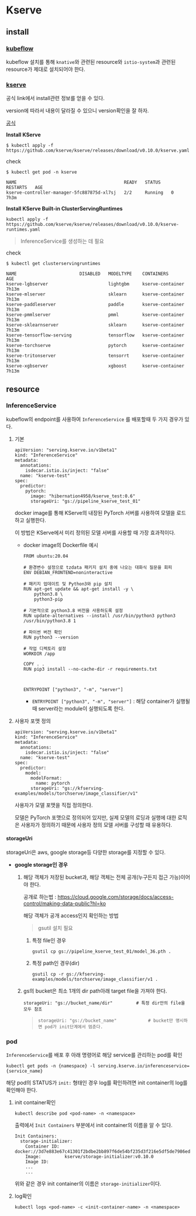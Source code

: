 # Kserve

## install

### [kubeflow](https://github.com/kubeflow/manifests)

kubeflow 설치를 통해 `knative`와 관련된 resource와 `istio-system`과 관련된 resource가 제대로 설치되어야 한다.



### [kserve](https://kserve.github.io/website/0.10/)

공식 link에서 install관련 정보를 얻을 수 있다.

version에 따라서 내용이 달라질 수 있으니 version확인을 잘 하자.

[공식](https://kserve.github.io/website/0.10/admin/serverless/serverless/)



**Install KServe**

```
$ kubectl apply -f https://github.com/kserve/kserve/releases/download/v0.10.0/kserve.yaml
```

check

```
$ kubectl get pod -n kserve
```

```
NAME                                         READY   STATUS    RESTARTS   AGE
kserve-controller-manager-5fc887875d-xl7sj   2/2     Running   0          7h3m
```



**Install KServe Built-in ClusterServingRuntimes**

```
kubectl apply -f https://github.com/kserve/kserve/releases/download/v0.10.0/kserve-runtimes.yaml
```

> InferenceService를 생성하는 데 필요



check

```
$ kubectl get clusterservingruntimes
```

```
NAME                        DISABLED   MODELTYPE    CONTAINERS         AGE
kserve-lgbserver                       lightgbm     kserve-container   7h13m
kserve-mlserver                        sklearn      kserve-container   7h13m
kserve-paddleserver                    paddle       kserve-container   7h13m
kserve-pmmlserver                      pmml         kserve-container   7h13m
kserve-sklearnserver                   sklearn      kserve-container   7h13m
kserve-tensorflow-serving              tensorflow   kserve-container   7h13m
kserve-torchserve                      pytorch      kserve-container   7h13m
kserve-tritonserver                    tensorrt     kserve-container   7h13m
kserve-xgbserver                       xgboost      kserve-container   7h13m
```







## resource

### InferenceService

kubeflow의 endpoint를 사용하여 `InferenceService` 를 배포할때 두 가지 경우가 있다.

1. 기본 

   ```
   apiVersion: "serving.kserve.io/v1beta1"
   kind: "InferenceService"
   metadata:
     annotations:
       isdecar.istio.is/inject: "false"
     name: "kserve-test"
   spec:
     predictor:
       pytorch:
         image: "hibernation4958/kserve_test:0.6"
         storageUri: "gs://pipeline_kserve_test_01"
   ```

   docker image를 통해 KServe의 내장된 PyTorch 서버를 사용하여 모델을 로드하고 실행한다.

   이 방법은 KServe에서 미리 정의된 모델 서버를 사용할 때 가장 효과적이다.

   - docker image의 Dockerfile 예시

     ```
     FROM ubuntu:20.04
     
     # 환경변수 설정으로 tzdata 패키지 설치 중에 나오는 대화식 질문을 회피
     ENV DEBIAN_FRONTEND=noninteractive
     
     # 패키지 업데이트 및 Python3와 pip 설치
     RUN apt-get update && apt-get install -y \
         python3.8 \
         python3-pip
     
     # 기본적으로 python3.8 버전을 사용하도록 설정
     RUN update-alternatives --install /usr/bin/python3 python3 /usr/bin/python3.8 1
     
     # 파이썬 버전 확인
     RUN python3 --version
     
     # 작업 디렉토리 설정
     WORKDIR /app
     
     COPY . .
     RUN pip3 install --no-cache-dir -r requirements.txt
     
     
     
     ENTRYPOINT ["python3", "-m", "server"]
     
     ```

     - `ENTRYPOINT ["python3", "-m", "server"]` : 해당 container가 실행될 때 server라는 module이 실행되도록 한다.

        

2. 사용자 포맷 정의

   ```
   apiVersion: "serving.kserve.io/v1beta1"
   kind: "InferenceService"
   metadata:
     annotations:
       isdecar.istio.is/inject: "false"
     name: "kserve-test"
   spec:
     predictor:
       model:
         modelFormat:
           name: pytorch
         storageUri: "gs://kfserving-examples/models/torchserve/image_classifier/v1"
   ```

   사용자가 모델 포맷을 직접 정의한다.

   모델은 PyTorch 포맷으로 정의되어 있지만, 실제 모델의 로딩과 실행에 대한 로직은 사용자가 정의하기 때문에 사용자 정의 모델 서버를 구성할 때 유용하다.



#### storageUri

storageUri은 aws, google storage등 다양한 storage를 지정할 수 있다.

- **google storage인 경우**

  1. 해당 객체가 저장된 bucket과, 해당 객체는 전체 공개(누구든지 접근 가능)이어야 한다.

     공개로 하는법 : https://cloud.google.com/storage/docs/access-control/making-data-public?hl=ko

     해당 객체가 공개 access인지 확인하는 방법

     > gsutil 설치 필요

     1. 특정 file인 경우

        ```
        gsutil cp gs://pipeline_kserve_test_01/model_36.pth .
        ```

     2. 특정 path인 경우(dir)

        ```
        gsutil cp -r gs://kfserving-examples/models/torchserve/image_classifier/v1 .
        ```


  2. gs의 bucket은 최소 1개의 dir path아래 target file을 가져야 한다.

     ```
     storageUri: "gs://bucket_name/dir"			# 특정 dir안의 file을 모두 참조
     ```

     > ```
     > storageUri: "gs://bucket_name"			 # bucket만 명시하면 pod가 init단계에서 멈춘다.
     > ```



### pod

`InferenceService`를 배포 후 아래 명령어로 해당 service를 관리하는 pod를 확인

```
kubectl get pods -n {namespace} -l serving.kserve.io/inferenceservice={service_name}
```

해당 pod의 STATUS가 `init:` 형태인 경우 log를 확인하려면 init container의 log를 확인해야 한다.

1. init container확인 

   ```
   kubectl describe pod <pod-name> -n <namespace>
   ```

   출력에서 `Init Containers` 부분에서 init container의 이름을 알 수 있다.

   ```
   Init Containers:
     storage-initializer:
       Container ID:  docker://3d7e883e67c41301f2bdbe2bb897f6de54bf235d3f216e5df5de7986edd77ead
       Image:         kserve/storage-initializer:v0.10.0
       Image ID:      
       ...
       ...
   ```

   위와 같은 경우 init container의 이름은 `storage-initializer`이다.

2. log확인

   ```
   kubectl logs <pod-name> -c <init-container-name> -n <namespace>
   ```

   
